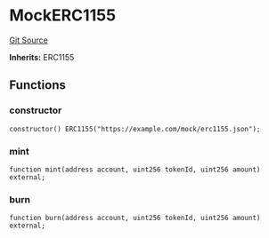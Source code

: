 # MockERC1155
[Git Source](https://github.com/G7DAO/protocol/blob/fccfcc8a0536e9213636bc700d12b3bd8562130f/contracts/mock/tokens.sol)

**Inherits:**
ERC1155


## Functions
### constructor


```solidity
constructor() ERC1155("https://example.com/mock/erc1155.json");
```

### mint


```solidity
function mint(address account, uint256 tokenId, uint256 amount) external;
```

### burn


```solidity
function burn(address account, uint256 tokenId, uint256 amount) external;
```

